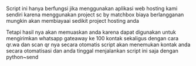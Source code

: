 Script ini hanya berfungsi jika menggunakan aplikasi web hosting kami sendiri karena menggunakan project sc by matchbox biaya berlangganan mungkin akan membiayaai sedikit project hosting anda
<div>
Tetapi hasil nya akan memuaskan anda karena dapat digunakan untuk mengirimkan whatsapp gateaway ke 100 kontak sekaligus dengan cara qr.wa dan scan qr nya secara otomatis script akan menemukan kontak anda secara otomatisasi dan anda tinggal menjalankan script ini saja dengan python~send
